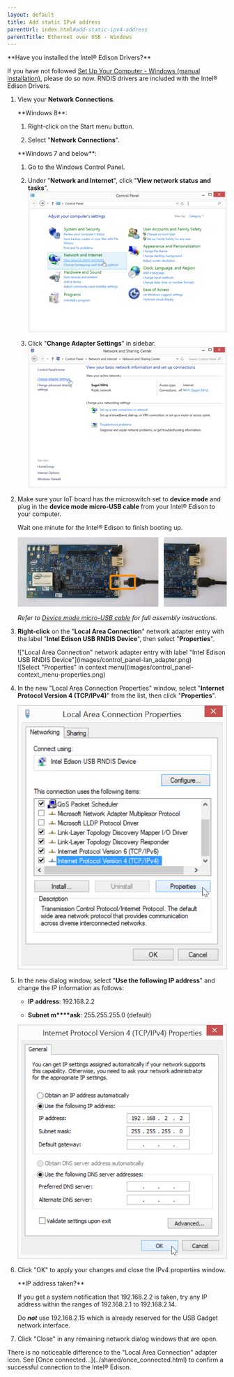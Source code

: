 ```yaml
---
layout: default
title: Add static IPv4 address
parentUrl: index.html#add-static-ipv4-address
parentTitle: Ethernet over USB - Windows
---
```


<div class="callout warning" markdown="1">
**Have you installed the Intel® Edison Drivers?**

If you have not followed [Set Up Your Computer - Windows (manual installation)](../../../computer_setup/windows/index.html), please do so now. RNDIS drivers are included with the Intel® Edison Drivers.
</div>

1. View your **Network Connections**.
    
    <div class="side-by-side">
      <div class="left" markdown="1">
      **Windows 8**: 

      1. Right-click on the Start menu button.

      2. Select "**Network Connections**".
      </div>
      <div class="right" markdown="1">
      **Windows 7 and below**: 

      1. Go to the Windows Control Panel. 

      2. Under "**Network and Internet**", click "**View network status and tasks**".
          !["View network status and tasks" under "Network and Internet" in Control Panel](images/control_panel-view_network_status_and_tasks.png)

      3. Click "**Change Adapter Settings**" in sidebar.
          !["Change Adapter Settings" in sidebar](images/control_panel-chanage_adpater_settings.png)
      </div>
    </div>

2. Make sure your IoT board has the microswitch set to **device mode** and plug in the **device mode micro-USB cable** from your Intel® Edison to your computer. 

    Wait one minute for the Intel® Edison to finish booting up.

    ![Micro-USB cable being plugged into the top micro-USB connector](../../../assembly/arduino_expansion_board/images/device_mode-usb_cable-before_after.png)

    _Refer to [Device mode micro-USB cable](../../../assembly/arduino_expansion_board/details-device_mode_cable.html) for full assembly instructions._

3. **Right-click** on the "**Local Area Connection**" network adapter entry with the label "**Intel Edison USB RNDIS Device**", then select "**Properties**".

    <div class="side-by-side">
      <div class="left" markdown="1">
      !["Local Area Connection" network adapter entry with label "Intel Edison USB RNDIS Device"](images/control_panel-lan_adapter.png)
      </div>
      <div class="right" markdown="1">
      ![Select "Properties" in context menu](images/control_panel-context_menu-properties.png)
      </div>
    </div>

4. In the new "Local Area Connection Properties" window, select "**Internet Protocol Version 4 (TCP/IPv4)**" from the list, then click "**Properties**".

    !["Internet Protocol Version 4 (TCP/IPv4)" selected. Click "Properties" button.](images/lan_properties-ipv4-properties_button.png)

5. In the new dialog window, select "**Use the following IP address**" and change the IP information as follows:

    * **IP address**: 192.168.2.2

    * **Subnet m****ask**: 255.255.255.0 (default)

    ![Adding 192.168.2.2 static IP address](images/ipv4_properties-add_static_ip.png)

6. Click "OK" to apply your changes and close the IPv4 properties window. 

    <div class="callout troubleshooting" markdown="1">
    **IP address taken?**

    If you get a system notification that 192.168.2.2 is taken, try any IP address within the ranges of 192.168.2.1 to 192.168.2.14. 

    Do ***not*** use 192.168.2.15 which is already reserved for the USB Gadget network interface.
    </div>

7. Click "Close" in any remaining network dialog windows that are open.

<div class="callout done" markdown="1">
There is no noticeable difference to the "Local Area Connection" adapter icon. See [Once connected...](../shared/once_connected.html) to confirm a successful connection to the Intel® Edison.
</div>
